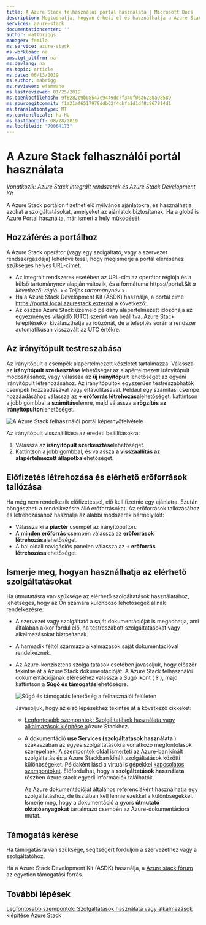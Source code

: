 ```yaml
---
title: A Azure Stack felhasználói portál használata | Microsoft Docs
description: Megtudhatja, hogyan érheti el és használhatja a Azure Stack a felhasználói portált.
services: azure-stack
documentationcenter: ''
author: mattbriggs
manager: femila
ms.service: azure-stack
ms.workload: na
pms.tgt_pltfrm: na
ms.devlang: na
ms.topic: article
ms.date: 06/13/2019
ms.author: mabrigg
ms.reviewer: efemmano
ms.lastreviewed: 01/25/2019
ms.openlocfilehash: 9f6282c9b08547c9449dc7f340f06a6280a98589
ms.sourcegitcommit: f1a21af6517978ddb62f4cbfa1d1df8c867814d1
ms.translationtype: MT
ms.contentlocale: hu-HU
ms.lasthandoff: 08/28/2019
ms.locfileid: "70064173"
---
```

# <a name="use-the-azure-stack-user-portal"></a>A Azure Stack felhasználói portál használata

*Vonatkozik: Azure Stack integrált rendszerek és Azure Stack Development Kit*

A Azure Stack portálon fizethet elő nyilvános ajánlatokra, és használhatja azokat a szolgáltatásokat, amelyeket az ajánlatok biztosítanak. Ha a globális Azure Portal használta, már ismeri a hely működését.

## <a name="access-the-portal"></a>Hozzáférés a portálhoz

A Azure Stack operátor (vagy egy szolgáltató, vagy a szervezet rendszergazdája) lehetővé teszi, hogy megismerje a portál eléréséhez szükséges helyes URL-címet.

- Az integrált rendszerek esetében az URL-cím az operátor régiója és a külső tartománynév alapján változik, és a formátuma https://portal.&lt *a következő: régió.* &gt;&lt; *Teljes tartománynév* &gt;.
- Ha a Azure Stack Development Kit (ASDK) használja, a portál címe https://portal.local.azurestack.external a következő:.
- Az összes Azure Stack üzemelő példány alapértelmezett időzónája az egyezményes világidő (UTC) szerint van beállítva. Azure Stack telepítésekor kiválaszthatja az időzónát, de a telepítés során a rendszer automatikusan visszavált az UTC értékre.

## <a name="customize-the-dashboard"></a>Az irányítópult testreszabása

Az irányítópult a csempék alapértelmezett készletét tartalmazza. Válassza az **irányítópult szerkesztése** lehetőséget az alapértelmezett irányítópult módosításához, vagy válassza az **új irányítópult** lehetőséget az egyéni irányítópult létrehozásához. Az irányítópultok egyszerűen testreszabhatók csempék hozzáadásával vagy eltávolításával. Például egy számítási csempe hozzáadásához válassza az **+ erőforrás létrehozása**lehetőséget. kattintson a jobb gombbal a **számítás**elemre, majd válassza **a rögzítés az irányítópulton**lehetőséget.

![A Azure Stack felhasználói portál képernyőfelvétele](media/azure-stack-use-portal/userportal.png)

Az irányítópult visszaállítása az eredeti beállításokra:
1.  Válassza az **irányítópult szerkesztése**lehetőséget. 
2.  Kattintson a jobb gombbal, és válassza **a visszaállítás az alapértelmezett állapotba**lehetőséget.

## <a name="create-subscription-and-browse-available-resources"></a>Előfizetés létrehozása és elérhető erőforrások tallózása

Ha még nem rendelkezik előfizetéssel, elő kell fizetnie egy ajánlatra. Ezután böngészheti a rendelkezésre álló erőforrásokat. Az erőforrások tallózásához és létrehozásához használja az alábbi módszerek bármelyikét:

- Válassza ki a **piactér** csempét az irányítópulton.
- A **minden erőforrás** csempén válassza az **erőforrások létrehozása**lehetőséget.
- A bal oldali navigációs panelen válassza az **+ erőforrás létrehozása**lehetőséget.

## <a name="learn-how-to-use-available-services"></a>Ismerje meg, hogyan használhatja az elérhető szolgáltatásokat

Ha útmutatásra van szüksége az elérhető szolgáltatások használatához, lehetséges, hogy az Ön számára különböző lehetőségek állnak rendelkezésre.

- A szervezet vagy szolgáltató a saját dokumentációját is megadhatja, ami általában akkor fordul elő, ha testreszabott szolgáltatásokat vagy alkalmazásokat biztosítanak.
- A harmadik féltől származó alkalmazások saját dokumentációval rendelkeznek.
- Az Azure-konzisztens szolgáltatások esetében javasoljuk, hogy először tekintse át a Azure Stack dokumentációját. A Azure Stack felhasználói dokumentációjának eléréséhez válassza a Súgó ikont ( **?** ), majd kattintson a **Súgó és támogatás**lehetőségre.

    ![Súgó és támogatás lehetőség a felhasználói felületen](media/azure-stack-use-portal/HelpAndSupport.png)

    Javasoljuk, hogy az első lépésekhez tekintse át a következő cikkeket:

    - [Legfontosabb szempontok: Szolgáltatások használata vagy alkalmazások kiépítése a](azure-stack-considerations.md)Azure Stackhoz.
    - A dokumentáció **use Services (szolgáltatások használata** ) szakaszában az egyes szolgáltatásokra vonatkozó megfontolások szerepelnek. A szempontok oldal ismerteti az Azure-ban kínált szolgáltatás és a Azure Stackban kínált szolgáltatások közötti különbségeket. Példaként lásd a virtuális gépekkel [kapcsolatos szempontokat](azure-stack-vm-considerations.md). Előfordulhat, hogy a **szolgáltatások használata** részben Azure stack egyedi információk találhatók.

      Az Azure dokumentációját általános referenciáként használhatja egy szolgáltatáshoz, de tisztában kell lennie ezekkel a különbségekkel. Ismerje meg, hogy a dokumentáció a gyors **útmutató oktatóanyagokat** tartalmazó csempén az Azure-dokumentációra mutat.

## <a name="get-support"></a>Támogatás kérése

Ha támogatásra van szüksége, segítségért forduljon a szervezethez vagy a szolgáltatóhoz.

Ha a Azure Stack Development Kit (ASDK) használja, a [Azure stack fórum](https://social.msdn.microsoft.com/Forums/azure/home?forum=azurestack) az egyetlen támogatási forrás.

## <a name="next-steps"></a>További lépések

[Legfontosabb szempontok: Szolgáltatások használata vagy alkalmazások kiépítése Azure Stack](azure-stack-considerations.md)
